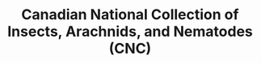 ---
permalink: /en/collections/cnc
lang-ref: cnc
title: Canadian National Collection of Insects, Arachnids, and Nematodes (CNC)
description:
background: assets/images/edgar-chaparro-3bq0o08flG0-unsplash.jpg
imageLicense: |
  Photo by [Edgar Chaparro](https://unsplash.com/@echaparro) on [Unsplash](https://unsplash.com)
height: 70vh
layout: compose
toc: true
composition:
  - type: heroImage
  - type: markdown
    data: cnc.description
  - type: stats
    data: cnc.search
  - type: markdown
    data: cnc.contact
---